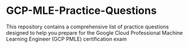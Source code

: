 # GCP-MLE-Practice-Questions
This repository contains a comprehensive list of practice questions designed to help you prepare for the Google Cloud Professional Machine Learning Engineer (GCP PMLE) certification exam
